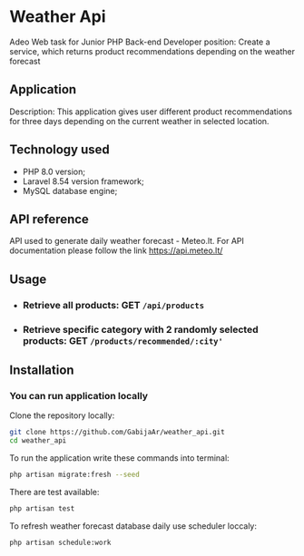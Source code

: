 # Weather Api

Adeo Web task for Junior PHP Back-end Developer position: Create a service, which returns product recommendations depending on the weather forecast

## Application

Description: This application gives user different product recommendations for three days depending on the current weather in selected location.

## Technology used

-   PHP 8.0 version;
-   Laravel 8.54 version framework;
-   MySQL database engine;

## API reference

API used to generate daily weather forecast - Meteo.lt. For API documentation please follow the link
https://api.meteo.lt/

## Usage

-   ### Retrieve all products: **GET** `/api/products`

-   ### Retrieve specific category with 2 randomly selected products: **GET** `/products/recommended/:city'`

## Installation

### You can run application locally

Clone the repository locally:

```sh
git clone https://github.com/GabijaAr/weather_api.git
cd weather_api
```

To run the application write these commands into terminal:

```sh
php artisan migrate:fresh --seed
```

There are test available:

```sh
php artisan test
```

To refresh weather forecast database daily use scheduler loccaly:

```sh
php artisan schedule:work
```
